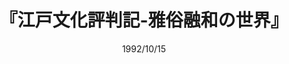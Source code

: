 ---
title: "『江戸文化評判記-雅俗融和の世界』"
description: "江戸には江戸の文化を成熟させた先人がいた。その果実は、現代と全く異なる味わいがあるからこそおもしろい。著者は、江戸の文物を部品に一人乗りのタイム・マシーンを組み立てて江戸観光を企てる。着いた時代は伝統の「雅」と新興の「俗」の両文化が見事に融和した壮年期の江戸。中央はもとより地方にも足を延ばし、一癖も二癖もある多彩な人々を訪れ、出版事情を探り、文人大名の蔵書も拝見。まずはこれを評判記に刻んで御報告の仕儀。"
date: 1992/10/15
shorttitle: ""
authors: ['']
publishDate: ""
ENTRYTYPE: "基礎演習テキスト100"
series:
- 早稲田大学必修基礎演習テキスト100(2020年度)
tags: 
- 
category: 
- 
# publisher: "Self-Published"
image: 
pinned : true
draft: false
hideToc: false
enableToc: true
enableTocContent: false
copyright: "All rights reserved"
---